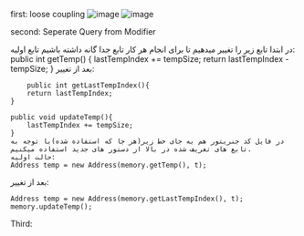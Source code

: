 first: loose coupling
![image](https://github.com/alikmr1378/softeng7/assets/87147901/380840c4-2cff-45b9-bf89-cbfbd73c91cb)
![image](https://github.com/alikmr1378/softeng7/assets/87147901/7021dbe9-afc7-4aa3-9281-8a3345902fc0)

second: 
Seperate Query from Modifier

در ابتدا تابع زیر را تغییر میدهیم تا برای انجام هر کار تابع جدا گانه داشته باشیم
تابع اولیه:
    public int getTemp() {
        lastTempIndex += tempSize;
        return lastTempIndex - tempSize;
    }
    بعد از تغییر:
    
        public int getLastTempIndex(){
        return lastTempIndex;
    }

    public void updateTemp(){
        lastTempIndex += tempSize;
    }
    در فایل کد جنریتور هم به جای خط زیر(هر جا که استفاده شده)با توجه به تابع های تعریف شده در بالا از دستور های جدید استفاده میکنیم.
    حالت اولیه:
    Address temp = new Address(memory.getTemp(), t);
بعد از تغییر:

    Address temp = new Address(memory.getLastTempIndex(), t);
    memory.updateTemp();

Third:
